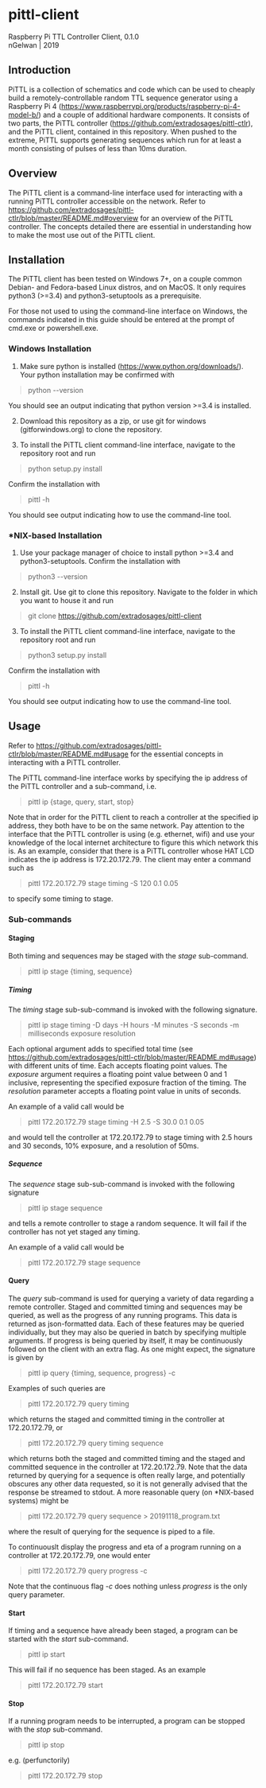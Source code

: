 # pittl-client
Raspberry Pi TTL Controller Client, 0.1.0  
nGelwan | 2019

## Introduction
PiTTL is a collection of schematics and code which can be used to cheaply build a remotely-controllable random TTL sequence generator using a Raspberry Pi 4 (https://www.raspberrypi.org/products/raspberry-pi-4-model-b/) and a couple of additional hardware components. It consists of two parts, the PiTTL controller (https://github.com/extradosages/pittl-ctlr), and the PiTTL client, contained in this repository. When pushed to the extreme, PiTTL supports generating sequences which run for at least a month consisting of pulses of less than 10ms duration. 

## Overview
The PiTTL client is a command-line interface used for interacting with a running PiTTL controller accessible on the network. Refer to https://github.com/extradosages/pittl-ctlr/blob/master/README.md#overview for an overview of the PiTTL controller. The concepts detailed there are essential in understanding how to make the most use out of the PiTTL client.

## Installation
The PiTTL client has been tested on Windows 7+, on a couple common Debian- and Fedora-based Linux distros, and on MacOS. It only requires python3 (>=3.4) and python3-setuptools as a prerequisite.

For those not used to using the command-line interface on Windows, the commands indicated in this guide should be entered at the prompt of cmd.exe or powershell.exe.

### Windows Installation
1. Make sure python is installed (https://www.python.org/downloads/). Your python installation may be confirmed with

> python --version

You should see an output indicating that python version >=3.4 is installed. 

2. Download this repository as a zip, or use git for windows (gitforwindows.org) to clone the repository.

3. To install the PiTTL client command-line interface, navigate to the repository root and run

> python setup.py install

Confirm the installation with

> pittl -h

You should see output indicating how to use the command-line tool.

### \*NIX-based Installation
1. Use your package manager of choice to install python >=3.4 and python3-setuptools. Confirm the installation with

> python3 --version

2. Install git. Use git to clone this repository. Navigate to the folder in which you want to house it and run

> git clone https://github.com/extradosages/pittl-client

3. To install the PiTTL client command-line interface, navigate to the repository root and run

> python3 setup.py install

Confirm the installation with

> pittl -h

You should see output indicating how to use the command-line tool.

## Usage
Refer to https://github.com/extradosages/pittl-ctlr/blob/master/README.md#usage for the essential concepts in interacting with a PiTTL controller.

The PiTTL command-line interface works by specifying the ip address of the PiTTL controller and a sub-command, i.e.

> pittl ip {stage, query, start, stop}

Note that in order for the PiTTL client to reach a controller at the specified ip address, they both have to be on the same network. Pay attention to the interface that the PiTTL controller is using (e.g. ethernet, wifi) and use your knowledge of the local internet architecture to figure this which network this is. As an example, consider that there is a PiTTL controller whose HAT LCD indicates the ip address is 172.20.172.79. The client may enter a command such as

> pittl 172.20.172.79 stage timing -S 120 0.1 0.05

to specify some timing to stage.

### Sub-commands
#### Staging
Both timing and sequences may be staged with the *stage* sub-command. 

> pittl ip stage {timing, sequence}

##### Timing
The *timing* stage sub-sub-command is invoked with the following signature.

> pittl ip stage timing -D days -H hours -M minutes -S seconds -m milliseconds exposure resolution

Each optional argument adds to specified total time (see https://github.com/extradosages/pittl-ctlr/blob/master/README.md#usage) with different units of time. Each accepts floating point values. The *exposure* argument requires a floating point value between 0 and 1 inclusive, representing the specified exposure fraction of the timing. The *resolution* parameter accepts a floating point value in units of seconds.

An example of a valid call would be

> pittl 172.20.172.79 stage timing -H 2.5 -S 30.0 0.1 0.05

and would tell the controller at 172.20.172.79 to stage timing with 2.5 hours and 30 seconds, 10% exposure, and a resolution of 50ms.

##### Sequence
The *sequence* stage sub-sub-command is invoked with the following signature

> pittl ip stage sequence

and tells a remote controller to stage a random sequence. It will fail if the controller has not yet staged any timing.

An example of a valid call would be 

> pittl 172.20.172.79 stage sequence

#### Query
The *query* sub-command is used for querying a variety of data regarding a remote controller. Staged and committed timing and sequences may be queried, as well as the progress of any running programs. This data is returned as json-formatted data. Each of these features may be queried individually, but they may also be queried in batch by specifying multiple arguments. If progress is being queried by itself, it may be continuously followed on the client with an extra flag. As one might expect, the signature is given by

> pittl ip query {timing, sequence, progress} -c

Examples of such queries are

> pittl 172.20.172.79 query timing

which returns the staged and committed timing in the controller at 172.20.172.79, or

> pittl 172.20.172.79 query timing sequence

which returns both the staged and committed timing and the staged and committed sequence in the controller at 172.20.172.79. Note that the data returned by querying for a sequence is often really large, and potentially obscures any other data requested, so it is not generally advised that the response be streamed to stdout. A more reasonable query (on \*NIX-based systems) might be

> pittl 172.20.172.79 query sequence > 20191118_program.txt

where the result of querying for the sequence is piped to a file.

To continuouslt display the progress and eta of a program running on a controller at 172.20.172.79, one would enter

> pittl 172.20.172.79 query progress -c

Note that the continuous flag *-c* does nothing unless *progress* is the only query parameter.

#### Start
If timing and a sequence have already been staged, a program can be started with the *start* sub-command.

> pittl ip start

This will fail if no sequence has been staged. As an example

> pittl 172.20.172.79 start

#### Stop
If a running program needs to be interrupted, a program can be stopped with the *stop* sub-command.

> pittl ip stop

e.g. (perfunctorily)

> pittl 172.20.172.79 stop
